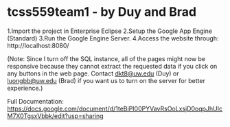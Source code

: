 # tcss559team1 - by Duy and Brad

1.Import the project in  Enterprise Eclipse
2.Setup the Google App Engine (Standard)
3.Run the Google Engine Server.
4.Access the website through: http://localhost:8080/

(Note: Since I turn off the SQL instance, all of the pages might now be responsive because 
they cannot extract the requested data if you click on any buttons in the web page.
Contact dkt8@uw.edu (Duy) or luongbb@uw.edu (Brad) if you want us to turn on the server for better experience.)

Full Documentation: https://docs.google.com/document/d/1teBiPI00PYVavRsOoLxsjD0oqpJhUIcM7X0TgsxVbbk/edit?usp=sharing

